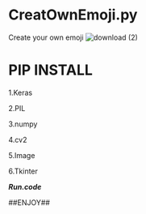 # CreatOwnEmoji.py
Create your own emoji
![download (2)](https://user-images.githubusercontent.com/87372653/176658230-b596014e-899b-44e2-a740-c05929d3cc4f.jpg)

# PIP INSTALL

1.Keras

2.PIL

3.numpy

4.cv2

5.Image

6.Tkinter

***Run.code***

##ENJOY##
